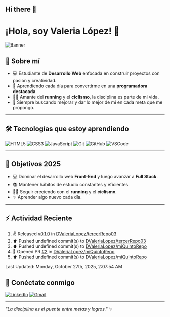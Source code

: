 ## Hi there 👋

# ¡Hola, soy Valeria López! 👋

![Banner](https://capsule-render.vercel.app/api?type=waving&color=gradient&height=180&section=header&text=Valeria%20Lopez&fontSize=40&fontColor=fff&animation=fadeIn&fontAlignY=35)

## 🌸 Sobre mí
- 💻 Estudiante de **Desarrollo Web** enfocada en construir proyectos con pasión y creatividad.  
- 🌱 Aprendiendo cada día para convertirme en una **programadora destacada**.  
- 🏃‍♀️ Amante del **running** y el **ciclismo**, la disciplina es parte de mi vida.  
- 🎯 Siempre buscando mejorar y dar lo mejor de mí en cada meta que me propongo.  

---

## 🛠️ Tecnologías que estoy aprendiendo
![HTML5](https://img.shields.io/badge/HTML5-E34F26?style=for-the-badge&logo=html5&logoColor=white)
![CSS3](https://img.shields.io/badge/CSS3-1572B6?style=for-the-badge&logo=css3&logoColor=white)
![JavaScript](https://img.shields.io/badge/JavaScript-323330?style=for-the-badge&logo=javascript&logoColor=F7DF1E)
![Git](https://img.shields.io/badge/Git-F05032?style=for-the-badge&logo=git&logoColor=white)
![GitHub](https://img.shields.io/badge/GitHub-100000?style=for-the-badge&logo=github&logoColor=white)
![VSCode](https://img.shields.io/badge/VSCode-007ACC?style=for-the-badge&logo=visualstudiocode&logoColor=white)

---
## 🎯 Objetivos 2025
- 💻 Dominar el desarrollo web **Front-End** y luego avanzar a **Full Stack**.  
- 📚 Mantener hábitos de estudio constantes y eficientes.  
- 🏃‍♀️ Seguir creciendo con el **running** y el **ciclismo**.  
- ✨ Aprender algo nuevo cada día.

---

## ⚡ Actividad Reciente

<!--RECENT_ACTIVITY:start-->
1. ✌️ Released [v0.1.0](https://github.com/DValeriaLopez/tercerRepo03/releases/tag/v0.1.0) in [DValeriaLopez/tercerRepo03](https://github.com/DValeriaLopez/tercerRepo03)<br>
2. ⬆️ Pushed undefined commit(s) to [DValeriaLopez/tercerRepo03](https://github.com/DValeriaLopez/tercerRepo03)<br>
3. ⬆️ Pushed undefined commit(s) to [DValeriaLopez/miQuintoRepo](https://github.com/DValeriaLopez/miQuintoRepo)<br>
4. 💪 Opened PR [#2](undefined) in [DValeriaLopez/miQuintoRepo](https://github.com/DValeriaLopez/miQuintoRepo)<br>
5. ⬆️ Pushed undefined commit(s) to [DValeriaLopez/miQuintoRepo](https://github.com/DValeriaLopez/miQuintoRepo)<br>
<!--RECENT_ACTIVITY:end-->
<!--RECENT_ACTIVITY:last_update-->
Last Updated: Monday, October 27th, 2025, 2:07:54 AM
<!--RECENT_ACTIVITY:last_update_end-->

## 💬 Conéctate conmigo
[![LinkedIn](https://img.shields.io/badge/LinkedIn-0077B5?style=for-the-badge&logo=linkedin&logoColor=white)](https://linkedin.com/in/TU-LINKEDIN)
[![Gmail](https://img.shields.io/badge/Gmail-D14836?style=for-the-badge&logo=gmail&logoColor=white)](mailto:TU-EMAIL)

---

*"La disciplina es el puente entre metas y logros."* ✨
